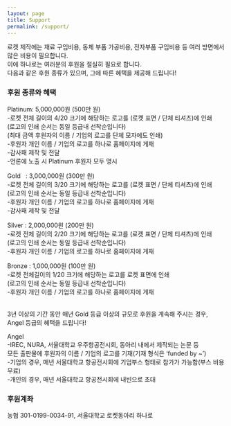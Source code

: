 ```yaml
---
layout: page
title: Support
permalink: /support/
---
```

로켓 제작에는 재료 구입비용, 동체 부품 가공비용, 전자부품 구입비용 등 여러 방면에서 많은 비용이 필요합니다. <br/>
이에 하나로는 여러분의 후원을 절실히 필요로 합니다.<br/>
다음과 같은 후원 종류가 있으며, 그에 따른 혜택을 제공해 드립니다!<br/>

### 후원 종류와 혜택<br/>
Platinum: 5,000,000원 (500만 원)<br/>
-로켓 전체 길이의 4/20 크기에 해당하는 로고를 (로켓 표면 / 단체 티셔츠)에 인쇄<br/>
 (로고의 인쇄 순서는 동일 등급내 선착순입니다)<br/>
 (최대 금액 후원자의 이름 / 기업의 로고를 단체 모자에도 인쇄)<br/>
-후원자 개인 이름 / 기업의 로고를 하나로 홈페이지에 게재<br/>
-감사패 제작 및 전달<br/>
-언론에 노출 시 Platinum 후원자 모두 명시<br/>

Gold    : 3,000,000원 (300만 원)<br/>
-로켓 전체 길이의 3/20 크기에 해당하는 로고를 (로켓 표면 / 단체 티셔츠)에 인쇄<br/>
 (로고의 인쇄 순서는 동일 등급내 선착순입니다)<br/>
-후원자 개인 이름 / 기업의 로고를 하나로 홈페이지에 게재<br/>
-감사패 제작 및 전달<br/>

Silver  : 2,000,000원 (200만 원)<br/>
-로켓 전체 길이의 2/20 크기에 해당하는 로고를 (로켓 표면 / 단체 티셔츠)에 인쇄<br/>
 (로고의 인쇄 순서는 동일 등급내 선착순입니다)<br/>
-후원자 개인 이름 / 기업의 로고를 하나로 홈페이지에 게재<br/>

Bronze  : 1,000,000원 (100만 원)<br/>
-로켓 전체길이의 1/20 크기에 해당하는 로고를 로켓 표면에 인쇄<br/>
 (로고의 인쇄 순서는 동일 등급내 선착순입니다)<br/>
-후원자 개인 이름 / 기업의 로고를 하나로 홈페이지에 게재<br/><br/>

3년 이상의 기간 동안 매년 Gold 등급 이상의 규모로 후원을 계속해 주시는 경우, Angel 등급의 혜택을 드립니다!<br/>

Angel<br/>
-IREC, NURA, 서울대학교 우주항공전시회, 동아리 내에서 제작되는 논문 등 <br/>
 모든 출판물에 후원자의 이름 / 기업의 로고를 기재(기재 형식은 ‘funded by ~’)<br/>
-기업의 경우, 매년 서울대학교 항공전시회에 기업부스 형태로 참가가 가능함(부스 비용 무료)<br/>
-개인의 경우, 매년 서울대학교 항공전시회에 내빈으로 초대
<br/>

### 후원계좌<br/>
농협 301-0199-0034-91, 서울대학교 로켓동아리 하나로

